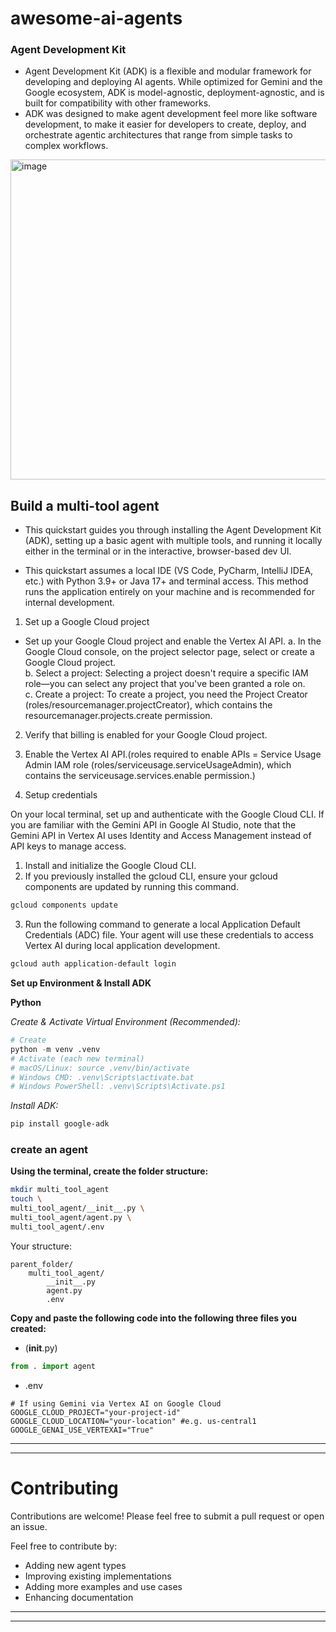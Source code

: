 # awesome-ai-agents

### Agent Development Kit

* Agent Development Kit (ADK) is a flexible and modular framework for developing and deploying AI agents. While optimized for Gemini and the Google ecosystem, ADK is model-agnostic, deployment-agnostic, and is built for compatibility with other frameworks.
* ADK was designed to make agent development feel more like software development, to make it easier for developers to create, deploy, and orchestrate agentic architectures that range from simple tasks to complex workflows.

<img width="512" height="512" alt="image" src="https://github.com/user-attachments/assets/6356bee7-13e9-4e40-a0d0-ac3fc6e28789" />


## Build a multi-tool agent

* This quickstart guides you through installing the Agent Development Kit (ADK), setting up a basic agent with multiple tools, and running it locally either in the terminal or in the interactive, browser-based dev UI.

* This quickstart assumes a local IDE (VS Code, PyCharm, IntelliJ IDEA, etc.) with Python 3.9+ or Java 17+ and terminal access. This method runs the application entirely on your machine and is recommended for internal development.

1. Set up a Google Cloud project

* Set up your Google Cloud project and enable the Vertex AI API.
a. In the Google Cloud console, on the project selector page, select or create a Google Cloud project.<br>
b. Select a project: Selecting a project doesn't require a specific IAM role—you can select any project that you've been granted a role on. <br>
c. Create a project: To create a project, you need the Project Creator (roles/resourcemanager.projectCreator), which contains the resourcemanager.projects.create permission.

2. Verify that billing is enabled for your Google Cloud project.
3. Enable the Vertex AI API.(roles required to enable APIs =  Service Usage Admin IAM role (roles/serviceusage.serviceUsageAdmin), which contains the serviceusage.services.enable permission.) 

4. Setup credentials

On your local terminal, set up and authenticate with the Google Cloud CLI. If you are familiar with the Gemini API in Google AI Studio, note that the Gemini API in Vertex AI uses Identity and Access Management instead of API keys to manage access.

1. Install and initialize the Google Cloud CLI.
2. If you previously installed the gcloud CLI, ensure your gcloud components are updated by running this command.

```bash
gcloud components update
```

3. Run the following command to generate a local Application Default Credentials (ADC) file. Your agent will use these credentials to access Vertex AI during local application development.

```bash
gcloud auth application-default login
``` 

__Set up Environment & Install ADK__

__Python__

_Create & Activate Virtual Environment (Recommended):_

```python
# Create
python -m venv .venv
# Activate (each new terminal)
# macOS/Linux: source .venv/bin/activate
# Windows CMD: .venv\Scripts\activate.bat
# Windows PowerShell: .venv\Scripts\Activate.ps1
```

_Install ADK:_

```bash
pip install google-adk
```
### create an agent

__Using the terminal, create the folder structure:__

```bash
mkdir multi_tool_agent
touch \
multi_tool_agent/__init__.py \
multi_tool_agent/agent.py \
multi_tool_agent/.env
```

Your structure:
```
parent_folder/
    multi_tool_agent/
        __init__.py
        agent.py
        .env
```

__Copy and paste the following code into the following three files you created:__

* (____init____.py)

```python
from . import agent
```

* .env

```.env
# If using Gemini via Vertex AI on Google Cloud
GOOGLE_CLOUD_PROJECT="your-project-id"
GOOGLE_CLOUD_LOCATION="your-location" #e.g. us-central1
GOOGLE_GENAI_USE_VERTEXAI="True"
```

<hr>
<hr>

# Contributing

Contributions are welcome! Please feel free to submit a pull request or open an issue.

Feel free to contribute by:

* Adding new agent types
* Improving existing implementations
* Adding more examples and use cases
* Enhancing documentation

<hr>
<hr>
